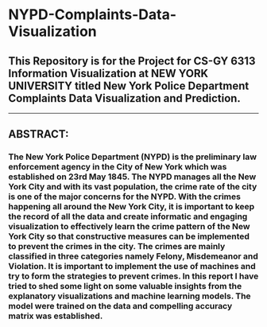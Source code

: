 # NYPD-Complaints-Data-Visualization
## This Repository is for the Project for CS-GY 6313 Information Visualization at NEW YORK UNIVERSITY titled New York Police Department Complaints Data Visualization and Prediction.

***
## ABSTRACT:
### The New York Police Department (NYPD) is the preliminary law enforcement agency in the City of New York which was established on 23rd May 1845. The NYPD manages all the New York City and with its vast population, the crime rate of the city is one of the major concerns for the NYPD. With the crimes happening all around the New York City, it is important to keep the record of all the data and create informatic and engaging visualization to effectively learn the crime pattern of the New York City so that constructive measures can be implemented to prevent the crimes in the city. The crimes are mainly classified in three categories namely Felony, Misdemeanor and Violation. It is important to implement the use of machines and try to form the strategies to prevent crimes. In this report I have tried to shed some light on some valuable insights from the explanatory visualizations and machine learning models. The model were trained on the data and compelling accuracy matrix was established. 
